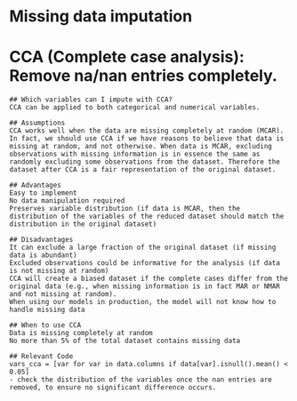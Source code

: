 # Missing data imputation

# **CCA (Complete case analysis)**: Remove na/nan entries completely. 

    ## Which variables can I impute with CCA?
    CCA can be applied to both categorical and numerical variables.

    ## Assumptions
    CCA works well when the data are missing completely at random (MCAR). In fact, we should use CCA if we have reasons to believe that data is missing at random, and not otherwise. When data is MCAR, excluding observations with missing information is in essence the same as randomly excluding some observations from the dataset. Therefore the dataset after CCA is a fair representation of the original dataset.

    ## Advantages
    Easy to implement
    No data manipulation required
    Preserves variable distribution (if data is MCAR, then the distribution of the variables of the reduced dataset should match the distribution in the original dataset)

    ## Disadvantages
    It can exclude a large fraction of the original dataset (if missing data is abundant)
    Excluded observations could be informative for the analysis (if data is not missing at random)
    CCA will create a biased dataset if the complete cases differ from the original data (e.g., when missing information is in fact MAR or NMAR and not missing at random).
    When using our models in production, the model will not know how to handle missing data

    ## When to use CCA
    Data is missing completely at random
    No more than 5% of the total dataset contains missing data

    ## Relevant Code
    vars_cca = [var for var in data.columns if data[var].isnull().mean() < 0.05]
    - check the distribution of the variables once the nan entries are removed, to ensure no significant difference occurs.
